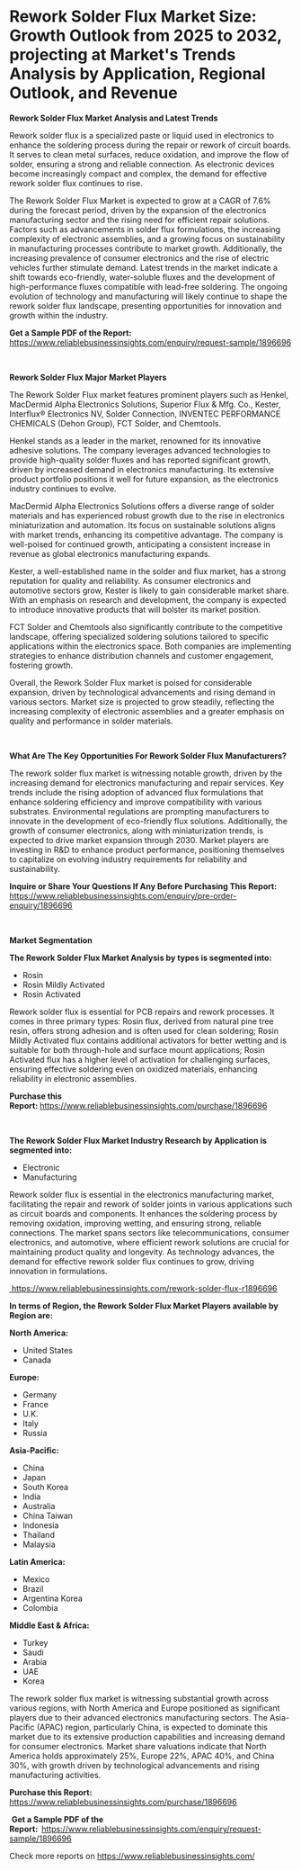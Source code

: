 <p><h1>Rework Solder Flux Market Size: Growth Outlook from 2025 to 2032, projecting at Market's Trends Analysis by Application, Regional Outlook, and Revenue</h1></p><p><strong>Rework Solder Flux Market Analysis and Latest Trends</strong></p>
<p><p>Rework solder flux is a specialized paste or liquid used in electronics to enhance the soldering process during the repair or rework of circuit boards. It serves to clean metal surfaces, reduce oxidation, and improve the flow of solder, ensuring a strong and reliable connection. As electronic devices become increasingly compact and complex, the demand for effective rework solder flux continues to rise.</p><p>The Rework Solder Flux Market is expected to grow at a CAGR of 7.6% during the forecast period, driven by the expansion of the electronics manufacturing sector and the rising need for efficient repair solutions. Factors such as advancements in solder flux formulations, the increasing complexity of electronic assemblies, and a growing focus on sustainability in manufacturing processes contribute to market growth. Additionally, the increasing prevalence of consumer electronics and the rise of electric vehicles further stimulate demand. Latest trends in the market indicate a shift towards eco-friendly, water-soluble fluxes and the development of high-performance fluxes compatible with lead-free soldering. The ongoing evolution of technology and manufacturing will likely continue to shape the rework solder flux landscape, presenting opportunities for innovation and growth within the industry.</p></p>
<p><strong>Get a Sample PDF of the Report:&nbsp;</strong> <a href="https://www.reliablebusinessinsights.com/enquiry/request-sample/1896696?utm_campaign=3568&utm_medium=2&utm_source=Github&utm_content=ia&utm_term=02042025&utm_id=rework-solder-flux">https://www.reliablebusinessinsights.com/enquiry/request-sample/1896696</a></p>
<p>&nbsp;</p>
<p><strong>Rework Solder Flux Major Market Players</strong></p>
<p><p>The Rework Solder Flux market features prominent players such as Henkel, MacDermid Alpha Electronics Solutions, Superior Flux & Mfg. Co., Kester, Interflux® Electronics NV, Solder Connection, INVENTEC PERFORMANCE CHEMICALS (Dehon Group), FCT Solder, and Chemtools. </p><p>Henkel stands as a leader in the market, renowned for its innovative adhesive solutions. The company leverages advanced technologies to provide high-quality solder fluxes and has reported significant growth, driven by increased demand in electronics manufacturing. Its extensive product portfolio positions it well for future expansion, as the electronics industry continues to evolve.</p><p>MacDermid Alpha Electronics Solutions offers a diverse range of solder materials and has experienced robust growth due to the rise in electronics miniaturization and automation. Its focus on sustainable solutions aligns with market trends, enhancing its competitive advantage. The company is well-poised for continued growth, anticipating a consistent increase in revenue as global electronics manufacturing expands.</p><p>Kester, a well-established name in the solder and flux market, has a strong reputation for quality and reliability. As consumer electronics and automotive sectors grow, Kester is likely to gain considerable market share. With an emphasis on research and development, the company is expected to introduce innovative products that will bolster its market position.</p><p>FCT Solder and Chemtools also significantly contribute to the competitive landscape, offering specialized soldering solutions tailored to specific applications within the electronics space. Both companies are implementing strategies to enhance distribution channels and customer engagement, fostering growth.</p><p>Overall, the Rework Solder Flux market is poised for considerable expansion, driven by technological advancements and rising demand in various sectors. Market size is projected to grow steadily, reflecting the increasing complexity of electronic assemblies and a greater emphasis on quality and performance in solder materials.</p></p>
<p>&nbsp;</p>
<p><strong>What Are The Key Opportunities For Rework Solder Flux Manufacturers?</strong></p>
<p><p>The rework solder flux market is witnessing notable growth, driven by the increasing demand for electronics manufacturing and repair services. Key trends include the rising adoption of advanced flux formulations that enhance soldering efficiency and improve compatibility with various substrates. Environmental regulations are prompting manufacturers to innovate in the development of eco-friendly flux solutions. Additionally, the growth of consumer electronics, along with miniaturization trends, is expected to drive market expansion through 2030. Market players are investing in R&D to enhance product performance, positioning themselves to capitalize on evolving industry requirements for reliability and sustainability.</p></p>
<p><strong>Inquire or Share Your Questions If Any Before Purchasing This Report:</strong> <a href="https://www.reliablebusinessinsights.com/enquiry/pre-order-enquiry/1896696?utm_campaign=3568&utm_medium=2&utm_source=Github&utm_content=ia&utm_term=02042025&utm_id=rework-solder-flux">https://www.reliablebusinessinsights.com/enquiry/pre-order-enquiry/1896696</a></p>
<p>&nbsp;</p>
<p><strong>Market Segmentation</strong></p>
<p><strong>The Rework Solder Flux Market Analysis by types is segmented into:</strong></p>
<p><ul><li>Rosin</li><li>Rosin Mildly Activated</li><li>Rosin Activated</li></ul></p>
<p><p>Rework solder flux is essential for PCB repairs and rework processes. It comes in three primary types: Rosin flux, derived from natural pine tree resin, offers strong adhesion and is often used for clean soldering; Rosin Mildly Activated flux contains additional activators for better wetting and is suitable for both through-hole and surface mount applications; Rosin Activated flux has a higher level of activation for challenging surfaces, ensuring effective soldering even on oxidized materials, enhancing reliability in electronic assemblies.</p></p>
<p><strong>Purchase this Report:&nbsp;</strong><a href="https://www.reliablebusinessinsights.com/purchase/1896696?utm_campaign=3568&utm_medium=2&utm_source=Github&utm_content=ia&utm_term=02042025&utm_id=rework-solder-flux">https://www.reliablebusinessinsights.com/purchase/1896696</a></p>
<p>&nbsp;</p>
<p><strong>The Rework Solder Flux Market Industry Research by Application is segmented into:</strong></p>
<p><ul><li>Electronic</li><li>Manufacturing</li></ul></p>
<p><p>Rework solder flux is essential in the electronics manufacturing market, facilitating the repair and rework of solder joints in various applications such as circuit boards and components. It enhances the soldering process by removing oxidation, improving wetting, and ensuring strong, reliable connections. The market spans sectors like telecommunications, consumer electronics, and automotive, where efficient rework solutions are crucial for maintaining product quality and longevity. As technology advances, the demand for effective rework solder flux continues to grow, driving innovation in formulations.</p></p>
<p><a href="https://www.reliablebusinessinsights.com/rework-solder-flux-r1896696?utm_campaign=3568&utm_medium=2&utm_source=Github&utm_content=ia&utm_term=02042025&utm_id=rework-solder-flux">&nbsp;https://www.reliablebusinessinsights.com/rework-solder-flux-r1896696</a></p>
<p><strong>In terms of Region, the Rework Solder Flux Market Players available by Region are:</strong></p>
<p>
    <p> <strong> North America: </strong>
        <ul>
            <li>United States</li>
            <li>Canada</li>
        </ul>
        </p> 
    <p> <strong> Europe: </strong>
        <ul>
            <li>Germany</li>
            <li>France</li>
            <li>U.K.</li>
            <li>Italy</li>
            <li>Russia</li>
        </ul>
        </p> 
    <p> <strong> Asia-Pacific: </strong>
        <ul>
            <li>China</li>
            <li>Japan</li>
            <li>South Korea</li>
            <li>India</li>
            <li>Australia</li>
            <li>China Taiwan</li>
            <li>Indonesia</li>
            <li>Thailand</li>
            <li>Malaysia</li>
        </ul>
        </p> 
    <p> <strong> Latin America: </strong>
        <ul>
            <li>Mexico</li>
            <li>Brazil</li>
            <li>Argentina Korea</li>
            <li>Colombia</li>
        </ul>
        </p> 
    <p> <strong> Middle East & Africa: </strong>
        <ul>
            <li>Turkey</li>
            <li>Saudi</li>
            <li>Arabia</li>
            <li>UAE</li>
            <li>Korea</li>
        </ul>
    </p>
    </p>
<p><p>The rework solder flux market is witnessing substantial growth across various regions, with North America and Europe positioned as significant players due to their advanced electronics manufacturing sectors. The Asia-Pacific (APAC) region, particularly China, is expected to dominate this market due to its extensive production capabilities and increasing demand for consumer electronics. Market share valuations indicate that North America holds approximately 25%, Europe 22%, APAC 40%, and China 30%, with growth driven by technological advancements and rising manufacturing activities.</p></p>
<p><strong>Purchase this Report: </strong><a href="https://www.reliablebusinessinsights.com/purchase/1896696?utm_campaign=3568&utm_medium=2&utm_source=Github&utm_content=ia&utm_term=02042025&utm_id=rework-solder-flux">https://www.reliablebusinessinsights.com/purchase/1896696</a></p>
<p>&nbsp;<strong>Get a Sample PDF of the Report:&nbsp;&nbsp;</strong><a href="https://www.reliablebusinessinsights.com/enquiry/request-sample/1896696?utm_campaign=3568&utm_medium=2&utm_source=Github&utm_content=ia&utm_term=02042025&utm_id=rework-solder-flux">https://www.reliablebusinessinsights.com/enquiry/request-sample/1896696</a></p>
<p><strong></strong></p>
<p>Check more reports on <a href="https://www.reliablebusinessinsights.com/?utm_campaign=3568&utm_medium=2&utm_source=Github&utm_content=ia&utm_term=02042025&utm_id=rework-solder-flux">https://www.reliablebusinessinsights.com/</a></p>